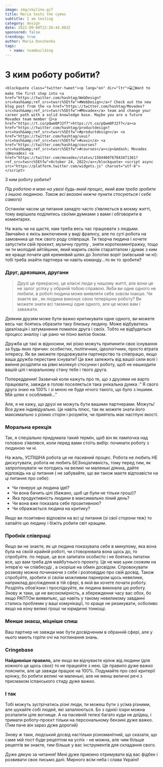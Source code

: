 ```yaml
---
image: img/skyline.gif
title: Maria tests the cymes
subtitle: I am testing
category: design
date: 2022-09-08T12:26:44.083Z
sponsored: false
trending: true
author: Maria Donchenko
tags:
  - name: teambuilding
---
```

# З ким роботу робити?

```
<blockquote class="twitter-tweet"><p lang="en" dir="ltr">💻🎨Want to make the first step into <a href="https://twitter.com/hashtag/WebDesign?src=hash&amp;ref_src=twsrc%5Etfw">#WebDesign</a>? Check out the new blog post from the <a href="https://twitter.com/hashtag/Movadex?src=hash&amp;ref_src=twsrc%5Etfw">#Movadex</a> team and change your career path with a solid knowledge base. Maybe you are a future Movadex team member 😉<a href="https://t.co/pQwm0PJ2f7">https://t.co/pQwm0PJ2f7</a><a href="https://twitter.com/hashtag/productdesign?src=hash&amp;ref_src=twsrc%5Etfw">#productdesign</a> <a href="https://twitter.com/hashtag/uxui?src=hash&amp;ref_src=twsrc%5Etfw">#uxui</a> <a href="https://twitter.com/hashtag/courses?src=hash&amp;ref_src=twsrc%5Etfw">#courses</a></p>&mdash; Movadex (@movadex) <a href="https://twitter.com/movadex/status/1584460767843471361?ref_src=twsrc%5Etfw">October 24, 2022</a></blockquote> <script async src="https://platform.twitter.com/widgets.js" charset="utf-8"></script>
```

З ким роботу робити?

*Під роботою я маю на увазі будь-який процес, який вам треба зробити з іншою людиною. Також всі вказані нижче пункти стосуються і себе самого)*

Останнім часом це питання занадто часто зʼявляється в моєму житті, тому вирішила поділитись своїми думками з вами і обговорити в коментарях.

На жаль чи на щастя, нам треба весь час працювати з людьми. Звичайно є якісь виключення у виді фралнсу, але по суті робота на замовника це теж свого роду співпраця. Ти творча людина і хочете запустити свій проєект, музичну группу , зняти короткоментражку, тощо чи ти молодий айтійшник, який марить своїм стараптапом і думає з ким же краще почати цей кремнівий шлях до Золотих воріт (київський чи ні): тобі треба знайти партнера чи навіть команду...то як то зробити?

### **Друг, дрязяшки, другани**

> Друзі це прекрасно, це класні люди у нашому житті, але вони це не залог успіху у обраній тобою справою. Якби ви одне одного не любили, в роботі людина може виявляти себе зовсім інакше. Чи знаєте ви , як людина виконує свою теперішню роботу? Ви можете знати всі таємниці одне одного, але це може вам і заважати.

Деяким друзям може бути важко критикувати одне одного, ви можете весь час боятись образити таку близьку людину. Може відбуватись ідеалізація і затуманення помилок друга і своїх. Тобто не відбудеться процесс аналізу і це рано чи пізно вилізе боком.

Дружба це такі ж відносини, які різко можуть припинити своє існування за будь яких причин: особистих, політичних, ідеологічних, просто втрата інтересу. Як ви зможете продовжувати партнерство та співпрацю, якщо ваша дружба перестане існувати? Це вже залежить від вашої сили волі і вміння розділяти на рівні молекул стосунки і роботу, щоб не нашкодити вашій цілі і моральному стану тебе і твого друга.

Попереддення! Зазвичай коли кажуть про те, що з друзями не варто працювати, завжди в голові поселяється така унікальна думка :” Я свого друга знаю на 100% і зі мною не буде нічого такого, що було з іншими. Мій шлях є особливий...”

Але, я не кажу, що друзі не можуть бути вашими партнерами. Можуть! Все дуже індивідуально. Це навіть плюс, так як можете знати його максимально з різних сторін і розуміти, чи приятель має настпуні якості.

### **Моральна ерекція**

Так, я спеціально придумала такий термін, щоб він як лампочка над головою зʼявлявся, коли перед вами стоїть вибір: починати роботу з людиною чи ні.

На жаль, УСПІШНА робота це не пасивний процес. Робота не любить НЕ дискутувати, робота не любить БЕЗініціативність, тому перед тим, як запропонувати чи погодись на великі чи маленькі діянна, дайте відповідь на ці питання ( не забувайте, що ви також маєте відпоавісти на ці питання про себе):

* Чи генерує ця людина ідеї?
* Чи вона бачить цілі (бажано, щоб це були не тільки гроші)?
* Яка продуктивність людини в максимально ліний день?
* Чи вона вже показала себе проактивною?
* Чи ображається людина на критику?

Якщо ви позитивно відповіли на всі ці питання (зі свої сторони теж) то хапайте цю людину і біжіть робити світ кращим.

### Пробнік співпраці

Якщо ви не знаєте, як ця людина показувала себе в минулому, яка вона була на своїй крайній роботі, чи стоворювала вона щось до, то спробуйте. по перше, це все запитати особисто і не боятись питатни все, що вам треба для майбутнього проєкту. Це не має ьуии схожим на інтервʼю чи співбесуді , а скоріше на обмін досвідом. Спровокувати розмову можна починаючи з себе і розповіддю про свій досвід. Також спробуйте, зробити зі своїм можливим парнером щось невелике, наприклад досліждення в тій сфері, в якій ви хочете почати роботу. Розділіть обовʼязки і прослідкуйте, як людина виконала цю роботу. Знову ж таки, це не високомірність, а збереждення часу вас обох, бо якщо РАПТОм виявитьяс, що навіть у такому невеликому завданні стались проблеми у ваші комунікації, то краще не ризикувати, осболиво якщо на кону великі гроші чи юридичні тонкощі.

### **Менше знаєш, міцніше спиш**

Ваш партнер не завжди має бути досвідченим в обранній сфері, але у нього мають горіти очі на поглинання знань.

### Сringebase

**Найдивніше правило,** але якщо ви відчуваєте крінж від людини (для кожного це щось своє) то не працюйте з нею. Це правило дуже важко пояснити, але це завжди працює на 100%. Подумайте про свої критерії крінжу, бо робити великі чи маленькі, але не менш величні речі з присмаком іспанського стиду дуже важко.

### І так

Тобі можуть зустрічатись різні люди, ти можеш бути з усіма різними, але шукайте собі людей, які запалюються. Бо з однієї іскри можна розпалити ціле вогнище. А на пасивній телезі багато куди не доїдеш, і тримати роботу-проєкт тільки на персональному бензині дуже важко. (Тим паче він зараз дуже дорогий)

Знову ж таки, людський досвід настільки різноманітний, що сказати, що саме мій пост буде рецептом на успіх - не можна, але чим більше рецептів ви знаєте, тим більше у вас інструментів для складання свого.

Дуже дякую за читання! Мені дуже приємно отримувати від вас фідбек і розвивати своє письмо далі. Мирного всім неба і слава Україні!